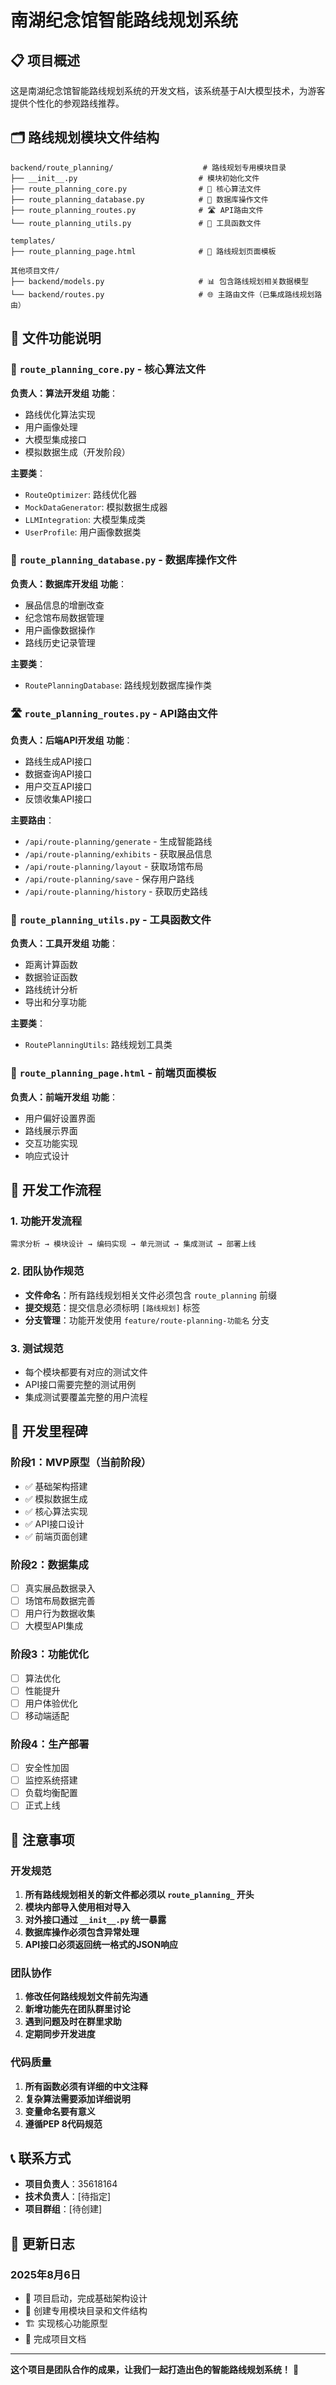 # 南湖纪念馆智能路线规划系统

## 📋 项目概述

这是南湖纪念馆智能路线规划系统的开发文档，该系统基于AI大模型技术，为游客提供个性化的参观路线推荐。

## 🗂️ 路线规划模块文件结构

```
backend/route_planning/                    # 路线规划专用模块目录
├── __init__.py                           # 模块初始化文件
├── route_planning_core.py                # 🧠 核心算法文件
├── route_planning_database.py            # 💾 数据库操作文件
├── route_planning_routes.py              # 🛣️ API路由文件
└── route_planning_utils.py               # 🔧 工具函数文件

templates/
├── route_planning_page.html              # 🎨 路线规划页面模板

其他项目文件/
├── backend/models.py                     # 📊 包含路线规划相关数据模型
└── backend/routes.py                     # 🌐 主路由文件（已集成路线规划路由）
```

## 📁 文件功能说明

### 🧠 `route_planning_core.py` - 核心算法文件
**负责人：算法开发组**
**功能**：
- 路线优化算法实现
- 用户画像处理
- 大模型集成接口
- 模拟数据生成（开发阶段）

**主要类**：
- `RouteOptimizer`: 路线优化器
- `MockDataGenerator`: 模拟数据生成器
- `LLMIntegration`: 大模型集成类
- `UserProfile`: 用户画像数据类

### 💾 `route_planning_database.py` - 数据库操作文件
**负责人：数据库开发组**
**功能**：
- 展品信息的增删改查
- 纪念馆布局数据管理
- 用户画像数据操作
- 路线历史记录管理

**主要类**：
- `RoutePlanningDatabase`: 路线规划数据库操作类

### 🛣️ `route_planning_routes.py` - API路由文件
**负责人：后端API开发组**
**功能**：
- 路线生成API接口
- 数据查询API接口
- 用户交互API接口
- 反馈收集API接口

**主要路由**：
- `/api/route-planning/generate` - 生成智能路线
- `/api/route-planning/exhibits` - 获取展品信息
- `/api/route-planning/layout` - 获取场馆布局
- `/api/route-planning/save` - 保存用户路线
- `/api/route-planning/history` - 获取历史路线

### 🔧 `route_planning_utils.py` - 工具函数文件
**负责人：工具开发组**
**功能**：
- 距离计算函数
- 数据验证函数
- 路线统计分析
- 导出和分享功能

**主要类**：
- `RoutePlanningUtils`: 路线规划工具类

### 🎨 `route_planning_page.html` - 前端页面模板
**负责人：前端开发组**
**功能**：
- 用户偏好设置界面
- 路线展示界面
- 交互功能实现
- 响应式设计

## 🔄 开发工作流程

### 1. 功能开发流程
```
需求分析 → 模块设计 → 编码实现 → 单元测试 → 集成测试 → 部署上线
```

### 2. 团队协作规范
- **文件命名**：所有路线规划相关文件必须包含 `route_planning` 前缀
- **提交规范**：提交信息必须标明 `[路线规划]` 标签
- **分支管理**：功能开发使用 `feature/route-planning-功能名` 分支

### 3. 测试规范
- 每个模块都要有对应的测试文件
- API接口需要完整的测试用例
- 集成测试要覆盖完整的用户流程

## 🎯 开发里程碑

### 阶段1：MVP原型（当前阶段）
- ✅ 基础架构搭建
- ✅ 模拟数据生成
- ✅ 核心算法实现
- ✅ API接口设计
- ✅ 前端页面创建

### 阶段2：数据集成
- [ ] 真实展品数据录入
- [ ] 场馆布局数据完善  
- [ ] 用户行为数据收集
- [ ] 大模型API集成

### 阶段3：功能优化
- [ ] 算法优化
- [ ] 性能提升
- [ ] 用户体验优化
- [ ] 移动端适配

### 阶段4：生产部署
- [ ] 安全性加固
- [ ] 监控系统搭建
- [ ] 负载均衡配置
- [ ] 正式上线

## 🚨 注意事项

### 开发规范
1. **所有路线规划相关的新文件都必须以 `route_planning_` 开头**
2. **模块内部导入使用相对导入**
3. **对外接口通过 `__init__.py` 统一暴露**
4. **数据库操作必须包含异常处理**
5. **API接口必须返回统一格式的JSON响应**

### 团队协作
1. **修改任何路线规划文件前先沟通**
2. **新增功能先在团队群里讨论**
3. **遇到问题及时在群里求助**
4. **定期同步开发进度**

### 代码质量
1. **所有函数必须有详细的中文注释**
2. **复杂算法需要添加详细说明**
3. **变量命名要有意义**
4. **遵循PEP 8代码规范**

## 📞 联系方式

- **项目负责人**：35618164
- **技术负责人**：[待指定]
- **项目群组**：[待创建]

## 📅 更新日志

### 2025年8月6日
- 🎯 项目启动，完成基础架构设计
- 📁 创建专用模块目录和文件结构
- 🏗️ 实现核心功能原型
- 📝 完成项目文档

---

**这个项目是团队合作的成果，让我们一起打造出色的智能路线规划系统！** 🚀
